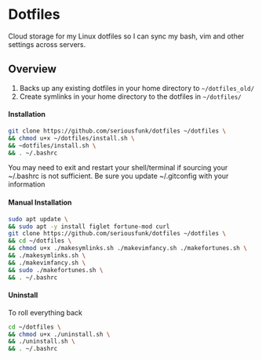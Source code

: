# Dotfiles
Cloud storage for my Linux dotfiles so I can sync my bash, vim and other settings across servers.

## Overview
1. Backs up any existing dotfiles in your home directory to `~/dotfiles_old/`
2. Create symlinks in your home directory to the dotfiles in `~/dotfiles/`

#### Installation
``` bash 
git clone https://github.com/seriousfunk/dotfiles ~/dotfiles \
&& chmod u+x ~/dotfiles/install.sh \
&& ~dotfiles/install.sh \
&& . ~/.bashrc 
```

You may need to exit and restart your shell/terminal if sourcing your ~/.bashrc is not sufficient.
Be sure you update ~/.gitconfig with your information

#### Manual Installation
``` bash 
sudo apt update \
&& sudo apt -y install figlet fortune-mod curl
git clone https://github.com/seriousfunk/dotfiles ~/dotfiles \
&& cd ~/dotfiles \
&& chmod u+x ./makesymlinks.sh ./makevimfancy.sh ./makefortunes.sh \
&& ./makesymlinks.sh \
&& ./makevimfancy.sh \
&& sudo ./makefortunes.sh \
&& . ~/.bashrc 
```

#### Uninstall
To roll everything back
``` bash
cd ~/dotfiles \
&& chmod u+x ./uninstall.sh \
&& ./uninstall.sh \
&& . ~/.bashrc
```
